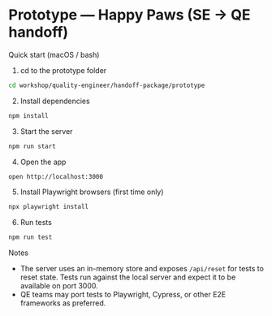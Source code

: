 # Prototype — Happy Paws (SE → QE handoff)

Quick start (macOS / bash)

1. cd to the prototype folder

```bash
cd workshop/quality-engineer/handoff-package/prototype
```

2. Install dependencies

```bash
npm install
```

3. Start the server

```bash
npm run start
```

4. Open the app

```bash
open http://localhost:3000
```

5. Install Playwright browsers (first time only)

```bash
npx playwright install
```

6. Run tests

```bash
npm run test
```

Notes
- The server uses an in-memory store and exposes `/api/reset` for tests to reset state. Tests run against the local server and expect it to be available on port 3000.
- QE teams may port tests to Playwright, Cypress, or other E2E frameworks as preferred.

